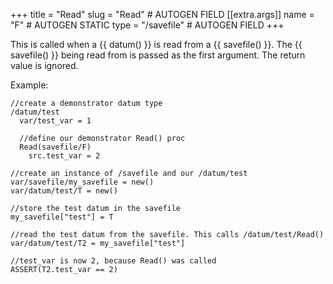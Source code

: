 +++
title = "Read"
slug = "Read" # AUTOGEN FIELD
[[extra.args]]
name = "F" # AUTOGEN STATIC
type = "/savefile" # AUTOGEN FIELD
+++

This is called when a {{ datum() }} is read from a {{ savefile() }}. The {{ savefile() }} being read from is passed as the first argument. The return value is ignored.

Example:
```dm
//create a demonstrator datum type
/datum/test
  var/test_var = 1

  //define our demonstrator Read() proc
  Read(savefile/F)
    src.test_var = 2

//create an instance of /savefile and our /datum/test
var/savefile/my_savefile = new()
var/datum/test/T = new()

//store the test datum in the savefile
my_savefile["test"] = T

//read the test datum from the savefile. This calls /datum/test/Read()
var/datum/test/T2 = my_savefile["test"]

//test_var is now 2, because Read() was called
ASSERT(T2.test_var == 2)
```
